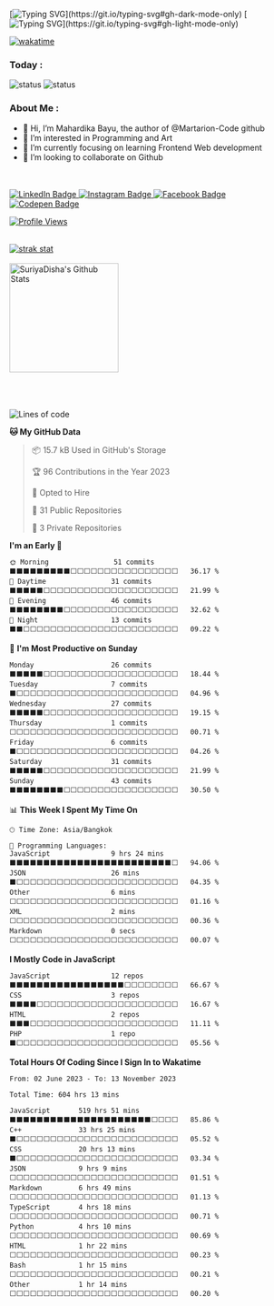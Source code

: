 [![Typing SVG](https://readme-typing-svg.demolab.com?font=Poppins&weight=600&size=30&duration=5003&pause=1000&color=F7F7F7FF&width=436&height=44&lines=Hello+World!)](https://git.io/typing-svg#gh-dark-mode-only)
[![Typing SVG](https://readme-typing-svg.demolab.com?font=Poppins&weight=600&size=30&duration=5003&pause=1000&color=000000&width=436&height=44&lines=Hello+World!)](https://git.io/typing-svg#gh-light-mode-only)


[![wakatime](https://wakatime.com/badge/user/d347e20a-b09c-4a84-93bf-395ac1095d03.svg)](https://wakatime.com/@d347e20a-b09c-4a84-93bf-395ac1095d03)


<h3> Today : </h3>

![status](https://badge.stateful.com/Martarion-Code/status.svg)  ![status](https://badge.stateful.com/Martarion-Code/dnd.svg)
<!--![](https://komarev.com/ghpvc/?username=martarion-code) -->




<!--
**Martarion-Code/Martarion-Code** is a ✨ _special_ ✨ repository because its `README.md` (this file) appears on your GitHub profile.

Here are some ideas to get you started:

- 🔭 I’m currently working on ...
- 🌱 I’m currently learning ...
- 👯 I’m looking to collaborate on ...
- 🤔 I’m looking for help with ...
- 💬 Ask me about ...
- 📫 How to reach me: ...
- 😄 Pronouns: ...
- ⚡ Fun fact: ...
-->
<h3> About Me : </h3>

- 👋 Hi, I’m Mahardika Bayu, the author of @Martarion-Code github
- 👀 I’m interested in Programming and Art
- 🌱 I’m currently focusing on learning Frontend Web development
- 💞️ I’m looking to collaborate on Github




<br/>
<br/>

<div id="badges" align="left">
  <a href="https://www.linkedin.com/in/mahardika-bayu-464533228/">
    <img src="https://img.shields.io/badge/LinkedIn-blue?style=for-the-badge&logo=linkedin&logoColor=white" alt="LinkedIn Badge">
  </a>
  <a href="https://www.instagram.com/mahardikabayu_desu/">
      <img src="https://img.shields.io/badge/Instagram-E4405F.svg?style=for-the-badge&logo=Instagram&logoColor=white" alt="Instagram Badge">
  </a>
  <a href="https://www.facebook.com/mahardika.bayu.129,">
    <img src="https://img.shields.io/badge/Facebook-1877F2.svg?style=for-the-badge&logo=Facebook&logoColor=white" alt="Facebook Badge">
  </a>
    <a href="https://codepen.io/MahardikaBayu-Code">
    <img src="https://img.shields.io/badge/CodePen-000000.svg?style=for-the-badge&logo=CodePen&logoColor=white" alt="Codepen Badge">
  </a>

  <a href="#"><img src="https://komarev.com/ghpvc/?username=Martarion-Code&style=for-the-badge&color=red" alt="Profile Views"></a>
</div>
<br/>

<!---               [![GitHub Streak](https://streak-stats.demolab.com?user=Martarion-Code&theme=radical&currStreakNum=41B883&currStreakLabel=41B883)](https://git.io/streak-stats) -->

<!---               ![Martarion-Code's Stats](https://github-readme-stats.vercel.app/api?username=Martarion-Code&theme=radical&show_icons=true&hide_border=false&count_private=true)  -->


 <div align="left"> 
 <a href="https://github.com/ashutosh00710/github-readme-activity-graph" align="left">
     <img alt="strak stat" src="https://streak-stats.demolab.com?user=Martarion-Code&theme=radical&currStreakNum=41B883&currStreakLabel=41B883">
 </a>

</div>

<br/>
 <div align="left"> 

  <a href="https://github.com/anuraghazra/github-readme-stats">
     <img alt="SuriyaDisha's Github Stats" src="https://github-readme-stats.vercel.app/api?username=Martarion-Code&theme=radical&show_icons=true&hide_border=false&count_private=true" height="192px">
 </a>
</div>

<br/>
<br/>
<br/>

<!--START_SECTION:anmol-->
![Lines of code](https://img.shields.io/badge/From%20Hello%20World%20I%27ve%20Written-31.0%20thousand%20lines%20of%20code-blue)

**🐱 My GitHub Data** 

> 📦 15.7 kB Used in GitHub's Storage 
 > 
> 🏆 96 Contributions in the Year 2023
 > 
> 💼 Opted to Hire
 > 
> 📜 31 Public Repositories 
 > 
> 🔑 3 Private Repositories 
 > 
**I'm an Early 🐤** 

```text
🌞 Morning                51 commits          ⬛⬛⬛⬛⬛⬛⬛⬛⬛⬜⬜⬜⬜⬜⬜⬜⬜⬜⬜⬜⬜⬜⬜⬜⬜   36.17 % 
🌆 Daytime                31 commits          ⬛⬛⬛⬛⬛⬜⬜⬜⬜⬜⬜⬜⬜⬜⬜⬜⬜⬜⬜⬜⬜⬜⬜⬜⬜   21.99 % 
🌃 Evening                46 commits          ⬛⬛⬛⬛⬛⬛⬛⬛⬜⬜⬜⬜⬜⬜⬜⬜⬜⬜⬜⬜⬜⬜⬜⬜⬜   32.62 % 
🌙 Night                  13 commits          ⬛⬛⬜⬜⬜⬜⬜⬜⬜⬜⬜⬜⬜⬜⬜⬜⬜⬜⬜⬜⬜⬜⬜⬜⬜   09.22 % 
```
📅 **I'm Most Productive on Sunday** 

```text
Monday                   26 commits          ⬛⬛⬛⬛⬛⬜⬜⬜⬜⬜⬜⬜⬜⬜⬜⬜⬜⬜⬜⬜⬜⬜⬜⬜⬜   18.44 % 
Tuesday                  7 commits           ⬛⬜⬜⬜⬜⬜⬜⬜⬜⬜⬜⬜⬜⬜⬜⬜⬜⬜⬜⬜⬜⬜⬜⬜⬜   04.96 % 
Wednesday                27 commits          ⬛⬛⬛⬛⬛⬜⬜⬜⬜⬜⬜⬜⬜⬜⬜⬜⬜⬜⬜⬜⬜⬜⬜⬜⬜   19.15 % 
Thursday                 1 commits           ⬜⬜⬜⬜⬜⬜⬜⬜⬜⬜⬜⬜⬜⬜⬜⬜⬜⬜⬜⬜⬜⬜⬜⬜⬜   00.71 % 
Friday                   6 commits           ⬛⬜⬜⬜⬜⬜⬜⬜⬜⬜⬜⬜⬜⬜⬜⬜⬜⬜⬜⬜⬜⬜⬜⬜⬜   04.26 % 
Saturday                 31 commits          ⬛⬛⬛⬛⬛⬜⬜⬜⬜⬜⬜⬜⬜⬜⬜⬜⬜⬜⬜⬜⬜⬜⬜⬜⬜   21.99 % 
Sunday                   43 commits          ⬛⬛⬛⬛⬛⬛⬛⬛⬜⬜⬜⬜⬜⬜⬜⬜⬜⬜⬜⬜⬜⬜⬜⬜⬜   30.50 % 
```


📊 **This Week I Spent My Time On** 

```text
🕑︎ Time Zone: Asia/Bangkok

💬 Programming Languages: 
JavaScript               9 hrs 24 mins       ⬛⬛⬛⬛⬛⬛⬛⬛⬛⬛⬛⬛⬛⬛⬛⬛⬛⬛⬛⬛⬛⬛⬛⬛⬜   94.06 % 
JSON                     26 mins             ⬛⬜⬜⬜⬜⬜⬜⬜⬜⬜⬜⬜⬜⬜⬜⬜⬜⬜⬜⬜⬜⬜⬜⬜⬜   04.35 % 
Other                    6 mins              ⬜⬜⬜⬜⬜⬜⬜⬜⬜⬜⬜⬜⬜⬜⬜⬜⬜⬜⬜⬜⬜⬜⬜⬜⬜   01.16 % 
XML                      2 mins              ⬜⬜⬜⬜⬜⬜⬜⬜⬜⬜⬜⬜⬜⬜⬜⬜⬜⬜⬜⬜⬜⬜⬜⬜⬜   00.36 % 
Markdown                 0 secs              ⬜⬜⬜⬜⬜⬜⬜⬜⬜⬜⬜⬜⬜⬜⬜⬜⬜⬜⬜⬜⬜⬜⬜⬜⬜   00.07 % 
```

**I Mostly Code in JavaScript** 

```text
JavaScript               12 repos            ⬛⬛⬛⬛⬛⬛⬛⬛⬛⬛⬛⬛⬛⬛⬛⬛⬛⬜⬜⬜⬜⬜⬜⬜⬜   66.67 % 
CSS                      3 repos             ⬛⬛⬛⬛⬜⬜⬜⬜⬜⬜⬜⬜⬜⬜⬜⬜⬜⬜⬜⬜⬜⬜⬜⬜⬜   16.67 % 
HTML                     2 repos             ⬛⬛⬛⬜⬜⬜⬜⬜⬜⬜⬜⬜⬜⬜⬜⬜⬜⬜⬜⬜⬜⬜⬜⬜⬜   11.11 % 
PHP                      1 repo              ⬛⬜⬜⬜⬜⬜⬜⬜⬜⬜⬜⬜⬜⬜⬜⬜⬜⬜⬜⬜⬜⬜⬜⬜⬜   05.56 % 
```




<!--END_SECTION:anmol-->
<!---
Mahardika-Code/Mahardika-Code is a ✨ special ✨ repository because its `README.md` (this file) appears on your GitHub profile.
You can click the Preview link to take a look at your changes.
--->
**Total Hours Of Coding Since I Sign In to Wakatime** 
<!--START_SECTION:athul-->

```all_time
From: 02 June 2023 - To: 13 November 2023

Total Time: 604 hrs 13 mins

JavaScript       519 hrs 51 mins ⬛⬛⬛⬛⬛⬛⬛⬛⬛⬛⬛⬛⬛⬛⬛⬛⬛⬛⬛⬛⬛⬜⬜⬜⬜   85.86 %
C++              33 hrs 25 mins  ⬛⬜⬜⬜⬜⬜⬜⬜⬜⬜⬜⬜⬜⬜⬜⬜⬜⬜⬜⬜⬜⬜⬜⬜⬜   05.52 %
CSS              20 hrs 13 mins  ⬛⬜⬜⬜⬜⬜⬜⬜⬜⬜⬜⬜⬜⬜⬜⬜⬜⬜⬜⬜⬜⬜⬜⬜⬜   03.34 %
JSON             9 hrs 9 mins    ⬜⬜⬜⬜⬜⬜⬜⬜⬜⬜⬜⬜⬜⬜⬜⬜⬜⬜⬜⬜⬜⬜⬜⬜⬜   01.51 %
Markdown         6 hrs 49 mins   ⬜⬜⬜⬜⬜⬜⬜⬜⬜⬜⬜⬜⬜⬜⬜⬜⬜⬜⬜⬜⬜⬜⬜⬜⬜   01.13 %
TypeScript       4 hrs 18 mins   ⬜⬜⬜⬜⬜⬜⬜⬜⬜⬜⬜⬜⬜⬜⬜⬜⬜⬜⬜⬜⬜⬜⬜⬜⬜   00.71 %
Python           4 hrs 10 mins   ⬜⬜⬜⬜⬜⬜⬜⬜⬜⬜⬜⬜⬜⬜⬜⬜⬜⬜⬜⬜⬜⬜⬜⬜⬜   00.69 %
HTML             1 hr 22 mins    ⬜⬜⬜⬜⬜⬜⬜⬜⬜⬜⬜⬜⬜⬜⬜⬜⬜⬜⬜⬜⬜⬜⬜⬜⬜   00.23 %
Bash             1 hr 15 mins    ⬜⬜⬜⬜⬜⬜⬜⬜⬜⬜⬜⬜⬜⬜⬜⬜⬜⬜⬜⬜⬜⬜⬜⬜⬜   00.21 %
Other            1 hr 14 mins    ⬜⬜⬜⬜⬜⬜⬜⬜⬜⬜⬜⬜⬜⬜⬜⬜⬜⬜⬜⬜⬜⬜⬜⬜⬜   00.20 %
```

<!--END_SECTION:athul-->
